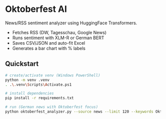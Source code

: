 # Oktoberfest AI

News/RSS sentiment analyzer using HuggingFace Transformers.
- Fetches RSS (DW, Tagesschau, Google News)
- Runs sentiment with XLM-R or German BERT
- Saves CSV/JSON and auto-fit Excel
- Generates a bar chart with % labels

## Quickstart

```bash
# create/activate venv (Windows PowerShell)
python -m venv .venv
. .\.venv\Scripts\Activate.ps1

# install dependencies
pip install -r requirements.txt

# run (German news with Oktoberfest focus)
python oktoberfest_analyzer.py --source news --limit 120 --keywords Oktoberfest Wiesn --lang de
